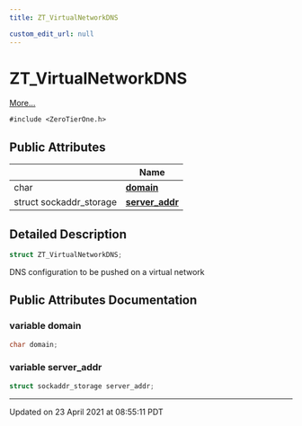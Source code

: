 ```yaml
---
title: ZT_VirtualNetworkDNS

custom_edit_url: null
---
```


# ZT_VirtualNetworkDNS



 [More...](#detailed-description)


`#include <ZeroTierOne.h>`

## Public Attributes

|                | Name           |
| -------------- | -------------- |
| char | **[domain](/autogen/libztcore/classes/struct_z_t___virtual_network_d_n_s.md#variable-domain)**  |
| struct sockaddr_storage | **[server_addr](/autogen/libztcore/classes/struct_z_t___virtual_network_d_n_s.md#variable-server_addr)**  |

## Detailed Description

```cpp
struct ZT_VirtualNetworkDNS;
```


DNS configuration to be pushed on a virtual network 

## Public Attributes Documentation

### variable domain

```cpp
char domain;
```


### variable server_addr

```cpp
struct sockaddr_storage server_addr;
```


-------------------------------

Updated on 23 April 2021 at 08:55:11 PDT